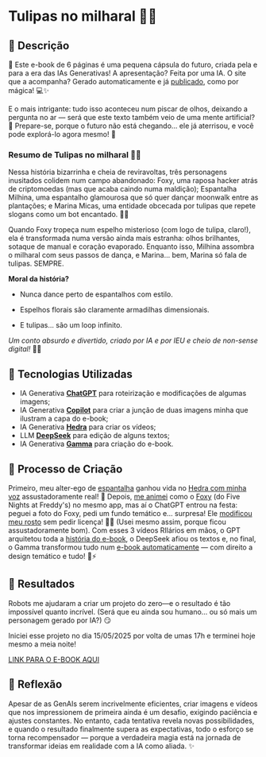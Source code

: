 # Tulipas no milharal 🌷🌾

## 📒 Descrição
🔮 Este e-book de 6 páginas é uma pequena cápsula do futuro, criada pela e para a era das IAs Generativas! A apresentação? Feita por uma IA. O site que a acompanha? Gerado automaticamente e já [publicado](https://tulipas-no-milharal-g5mmfsl.gamma.site/), como por mágica! 💻✨ 

E o mais intrigante: tudo isso aconteceu num piscar de olhos, deixando a pergunta no ar — será que este texto também veio de uma mente artificial? 🤔 Prepare-se, porque o futuro não está chegando… ele já aterrisou, e você pode explorá-lo agora mesmo! 🚀 

### Resumo de Tulipas no milharal 🌷🌾

Nessa história bizarrinha e cheia de reviravoltas, três personagens inusitados colidem num campo abandonado: Foxy, uma raposa hacker atrás de criptomoedas (mas que acaba caindo numa maldição); Espantalha Milhina, uma espantalho glamourosa que só quer dançar moonwalk entre as plantações; e Marina Micas, uma entidade obcecada por tulipas que repete slogans como um bot encantado. 🌷💃

Quando Foxy tropeça num espelho misterioso (com logo de tulipa, claro!), ela é transformada numa versão ainda mais estranha: olhos brilhantes, sotaque de manual e coração evaporado. Enquanto isso, Milhina assombra o milharal com seus passos de dança, e Marina... bem, Marina só fala de tulipas. SEMPRE.

**Moral da história?**

- Nunca dance perto de espantalhos com estilo.

- Espelhos florais são claramente armadilhas dimensionais.

- E tulipas... são um loop infinito.

_Um conto absurdo e divertido, criado por IA e por IEU e cheio de non-sense digital!_ 🤖🌙

## 🤖 Tecnologias Utilizadas
- IA Generativa **[ChatGPT](https://chat.openai.com)** para roteirização e modificações de algumas imagens;
- IA Generativa **[Copilot](https://copilot.microsoft.com/)** para criar a junção de duas imagens minha que ilustram a capa do e-book;
- IA Generativa **[Hedra](https://www.hedra.com/)** para criar os vídeos;
- LLM **[DeepSeek](https://chat.deepseek.com/)** para edição de alguns textos;
- IA Generativa **[Gamma](https://gamma.app/pt-br)** para criação do e-book.

## 🧐 Processo de Criação
Primeiro, meu alter-ego de [espantalha](https://drive.google.com/file/d/1QLYE1fwHPzdLAU5oVC1EKGyzFwuFvtIv/view?usp=drive_link) ganhou vida no [Hedra com minha voz](https://drive.google.com/file/d/133HwcPyTmjEBRY9MosodUIWmnmlMrzVD/view?usp=sharing) assustadoramente real! 🎃 Depois, [me animei](https://drive.google.com/file/d/1zBfFjdVfFuz1J1MqUqBMEsyGovuRlfb9/view?usp=drive_link) como o [Foxy](https://drive.google.com/file/d/1EM8wxDn5VCJWiylHPTamguTrIy7Nib2X/view?usp=drive_link) (do Five Nights at Freddy's) no mesmo app, mas aí o ChatGPT entrou na festa: peguei a foto do Foxy, pedi um fundo temático e… surpresa! Ele [modificou meu rosto](https://drive.google.com/file/d/1zhbIWLJAaw9nKDSuVFrRfMaIyL4L6p5g/view?usp=drive_link) sem pedir licença! 👀💥 (Usei mesmo assim, porque ficou assustadoramente bom). Com esses 3 vídeos RIlários em mãos, o GPT arquitetou toda a [história do e-book](https://drive.google.com/file/d/1fZ9AGmm-N-yXS6MMI-ALQJr9Wn_nvzMk/view?usp=drive_link), o DeepSeek afiou os textos e, no final, o Gamma transformou tudo num [e-book automaticamente](https://tulipas-no-milharal-g5mmfsl.gamma.site/) — com direito a design temático e tudo! 📖⚡️

## 🚀 Resultados
Robots me ajudaram a criar um projeto do zero—e o resultado é tão impossível quanto incrível. (Será que eu ainda sou humano… ou só mais um personagem gerado por IA?) 😏 

Iniciei esse projeto no dia 15/05/2025 por volta de umas 17h e terminei hoje mesmo a meia noite!

[LINK PARA O E-BOOK AQUI](https://tulipas-no-milharal-g5mmfsl.gamma.site/)

## 💭 Reflexão
Apesar de as GenAIs serem incrivelmente eficientes, criar imagens e vídeos que nos impressionem de primeira ainda é um desafio, exigindo paciência e ajustes constantes. No entanto, cada tentativa revela novas possibilidades, e quando o resultado finalmente supera as expectativas, todo o esforço se torna recompensador — porque a verdadeira magia está na jornada de transformar ideias em realidade com a IA como aliada. ✨
